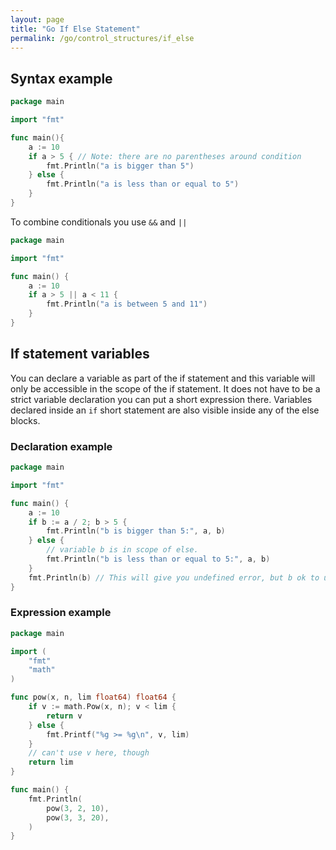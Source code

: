 ```yaml
---
layout: page
title: "Go If Else Statement"
permalink: /go/control_structures/if_else
---
```


## Syntax example

```go
package main

import "fmt"

func main(){
    a := 10
    if a > 5 { // Note: there are no parentheses around condition
        fmt.Println("a is bigger than 5")
    } else {
        fmt.Println("a is less than or equal to 5")
    }
}
```

To combine conditionals you use `&&` and `||`

```go
package main

import "fmt"

func main() {
    a := 10
    if a > 5 || a < 11 {
        fmt.Println("a is between 5 and 11")
    }
}
```

## If statement variables

You can declare a variable as part of the if statement and this variable will only be accessible in the scope of the if statement.  It does not have to be a strict variable declaration you can put a short expression there.  Variables declared inside an `if` short statement are also visible inside any of the else blocks.

### Declaration example

```go
package main

import "fmt"

func main() {
    a := 10
    if b := a / 2; b > 5 {
        fmt.Println("b is bigger than 5:", a, b)
    } else {
        // variable b is in scope of else.
        fmt.Println("b is less than or equal to 5:", a, b)
    }
    fmt.Println(b) // This will give you undefined error, but b ok to use in else above
}
```

### Expression example

```go
package main

import (
    "fmt"
    "math"
)

func pow(x, n, lim float64) float64 {
    if v := math.Pow(x, n); v < lim {
        return v
    } else {
        fmt.Printf("%g >= %g\n", v, lim)
    }
    // can't use v here, though
    return lim
}

func main() {
    fmt.Println(
        pow(3, 2, 10),
        pow(3, 3, 20),
    )
}
```
